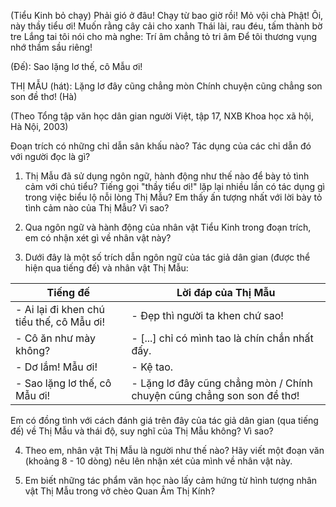 (Tiểu Kinh bỏ chạy)
Phải gió ở đâu! Chạy từ bao giờ rồi!
Mỏ vội chà Phật!
Ôi, này thầy tiểu ơi!
Muốn rằng cây cải cho xanh
Thái lài, rau đéu, tấm thành bờ tre
Lắng tai tôi nói cho mà nghe:
Trí âm chẳng tỏ tri âm
Để tôi thương vụng nhớ thầm sầu riêng!

(Đế): Sao lặng lơ thế, cô Mẫu ơi!

THỊ MẪU (hát):
Lặng lơ đây cũng chẳng mòn
Chính chuyện cũng chẳng son son đề thơ!
(Hà)

(Theo Tổng tập văn học dân gian người Việt, tập 17,
NXB Khoa học xã hội, Hà Nội, 2003)

Đoạn trích có những chỉ dẫn sân khấu nào? Tác dụng của các chỉ dẫn đó với người đọc là gì?

1. Thị Mẫu đã sử dụng ngôn ngữ, hành động như thế nào để bày tỏ tình cảm với chú tiểu? Tiếng gọi "thầy tiểu ơi!" lặp lại nhiều lần có tác dụng gì trong việc biểu lộ nỗi lòng Thị Mẫu? Em thấy ấn tượng nhất với lời bày tỏ tình cảm nào của Thị Mẫu? Vì sao?

2. Qua ngôn ngữ và hành động của nhân vật Tiểu Kinh trong đoạn trích, em có nhận xét gì về nhân vật này?

3. Dưới đây là một số trích dẫn ngôn ngữ của tác giả dân gian (được thể hiện qua tiếng đế) và nhân vật Thị Mẫu:

Tiếng đế | Lời đáp của Thị Mẫu
--- | ---
- Ai lại đi khen chú tiểu thế, cô Mẫu ơi! | - Đẹp thì người ta khen chứ sao!
- Cô ăn như mày không? | - [...] chỉ có mình tao là chín chắn nhất đấy.
- Dơ lắm! Mẫu ơi! | - Kệ tao.
- Sao lặng lơ thế, cô Mẫu ơi! | - Lặng lơ đây cũng chẳng mòn / Chính chuyện cũng chẳng son son đề thơ!

Em có đồng tình với cách đánh giá trên đây của tác giả dân gian (qua tiếng đế) về Thị Mẫu và thái độ, suy nghĩ của Thị Mẫu không? Vì sao?

4. Theo em, nhân vật Thị Mẫu là người như thế nào? Hãy viết một đoạn văn (khoảng 8 - 10 dòng) nêu lên nhận xét của mình về nhân vật này.

5. Em biết những tác phẩm văn học nào lấy cảm hứng từ hình tượng nhân vật Thị Mẫu trong vở chèo Quan Âm Thị Kính?